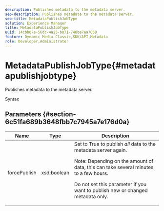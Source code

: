 ```yaml
---
description: Publishes metadata to the metadata server.
seo-description: Publishes metadata to the metadata server.
seo-title: MetadataPublishJobType
solution: Experience Manager
title: MetadataPublishJobType
uuid: 14cbb67e-56dc-4a25-b871-740be7ea7858
feature: Dynamic Media Classic,SDK/API,Metadata
role: Developer,Administrator
---
```


# MetadataPublishJobType{#metadatapublishjobtype}

Publishes metadata to the metadata server.

 Syntax 

## Parameters {#section-6c51fa689b3648fbb7c7945a7e176d0a}

<table id="table_23B5CFC5C3F946F9AFDB6A83A1AAB7AF"> 
 <thead> 
  <tr> 
   <th colname="col1" class="entry"> Name </th> 
   <th colname="col2" class="entry"> Type </th> 
   <th colname="col3" class="entry"> Description </th> 
  </tr> 
 </thead>
 <tbody> 
  <tr> 
   <td colname="col1"> <span class="codeph"> <span class="varname"> forcePublish</span> </span> </td> 
   <td colname="col2"> <span class="codeph"> xsd:boolean</span> </td> 
   <td colname="col3">Set to <span class="codeph"> True</span> to publish <i>all</i> data to the metadata server again. <p>Note:  Depending on the amount of data, this can take several minutes to a few hours. </p><p>Do not set this parameter if you want to publish new or changed metadata only. </p></td> 
  </tr> 
 </tbody> 
</table>

